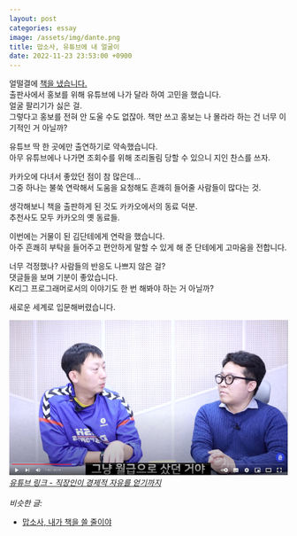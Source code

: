 ```yaml
---
layout: post
categories: essay
image: /assets/img/dante.png
title: 맙소사, 유튜브에 내 얼굴이
date: 2022-11-23 23:53:00 +0900
---
```


얼떨결에 [책을 냈습니다.](/essay/2022/11/15/the-joys-and-sorrows-building-owner.html)  
출판사에서 홍보를 위해 유튜브에 나가 달라 하여 고민을 했습니다.    
얼굴 팔리기가 싫은 걸.  
그렇다고 홍보를 전혀 안 도울 수도 없잖아. 책만 쓰고 홍보는 나 몰라라 하는 건 너무 이기적인 거 아닐까?

유튜브 딱 한 곳에만 출연하기로 약속했습니다.  
아무 유튜브에나 나가면 조회수를 위해 조리돌림 당할 수 있으니 지인 찬스를 쓰자.  

카카오에 다녀서 좋았던 점이 참 많은데...  
그중 하나는 불쑥 연락해서 도움을 요청해도 흔쾌히 들어줄 사람들이 많다는 것.

생각해보니 책을 출판하게 된 것도 카카오에서의 동료 덕분.  
추천사도 모두 카카오의 옛 동료들.

이번에는 거물이 된 김단테에게 연락을 했습니다.  
아주 흔쾌히 부탁을 들어주고 편안하게 말할 수 있게 해 준 단테에게 고마움을 전합니다.

너무 걱정했나? 사람들의 반응도 나쁘지 않은 걸?  
댓글들을 보며 기분이 좋았습니다.  
K리그 프로그래머로서의 이야기도 한 번 해봐야 하는 거 아닐까?

새로운 세계로 입문해버렸습니다.

![직장인이 경제적 자유를 얻기까지](/assets/img/dante.png)  
[*유튜브 링크 - 직장인이 경제적 자유를 얻기까지*](https://www.youtube.com/watch?v=V68UjWYIw1o)
<br>
<br>
*비슷한 글:*
* [맙소사, 내가 책을 쓸 줄이야](/essay/2022/11/15/the-joys-and-sorrows-building-owner.html)

